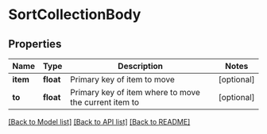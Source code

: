 # SortCollectionBody

## Properties
Name | Type | Description | Notes
------------ | ------------- | ------------- | -------------
**item** | **float** | Primary key of item to move | [optional] 
**to** | **float** | Primary key of item where to move the current item to | [optional] 

[[Back to Model list]](../../README.md#documentation-for-models) [[Back to API list]](../../README.md#documentation-for-api-endpoints) [[Back to README]](../../README.md)

